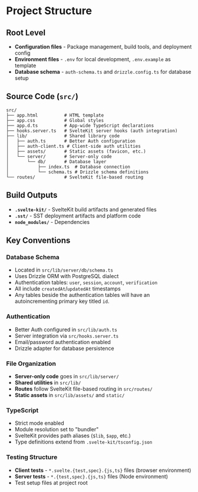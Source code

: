 # Project Structure

## Root Level

- **Configuration files** - Package management, build tools, and deployment config
- **Environment files** - `.env` for local development, `.env.example` as template
- **Database schema** - `auth-schema.ts` and `drizzle.config.ts` for database setup

## Source Code (`src/`)

```
src/
├── app.html          # HTML template
├── app.css           # Global styles
├── app.d.ts          # App-wide TypeScript declarations
├── hooks.server.ts   # SvelteKit server hooks (auth integration)
├── lib/              # Shared library code
│   ├── auth.ts       # Better Auth configuration
│   ├── auth-client.ts # Client-side auth utilities
│   ├── assets/       # Static assets (favicon, etc.)
│   └── server/       # Server-only code
│       └── db/       # Database layer
│           ├── index.ts  # Database connection
│           └── schema.ts # Drizzle schema definitions
└── routes/           # SvelteKit file-based routing
```

## Build Outputs

- **`.svelte-kit/`** - SvelteKit build artifacts and generated files
- **`.sst/`** - SST deployment artifacts and platform code
- **`node_modules/`** - Dependencies

## Key Conventions

### Database Schema

- Located in `src/lib/server/db/schema.ts`
- Uses Drizzle ORM with PostgreSQL dialect
- Authentication tables: `user`, `session`, `account`, `verification`
- All include `createdAt`/`updatedAt` timestamps
- Any tables beside the authentication tables will have an autoincrementing primary key titled `id`.

### Authentication

- Better Auth configured in `src/lib/auth.ts`
- Server integration via `src/hooks.server.ts`
- Email/password authentication enabled
- Drizzle adapter for database persistence

### File Organization

- **Server-only code** goes in `src/lib/server/`
- **Shared utilities** in `src/lib/`
- **Routes** follow SvelteKit file-based routing in `src/routes/`
- **Static assets** in `src/lib/assets/` and `static/`

### TypeScript

- Strict mode enabled
- Module resolution set to "bundler"
- SvelteKit provides path aliases (`$lib`, `$app`, etc.)
- Type definitions extend from `.svelte-kit/tsconfig.json`

### Testing Structure

- **Client tests** - `*.svelte.{test,spec}.{js,ts}` files (browser environment)
- **Server tests** - `*.{test,spec}.{js,ts}` files (Node environment)
- Test setup files at project root
